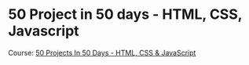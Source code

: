 # 50 Project in 50 days - HTML, CSS, Javascript

Course: [50 Projects In 50 Days - HTML, CSS & JavaScript](https://www.udemy.com/course/50-projects-50-days/)
